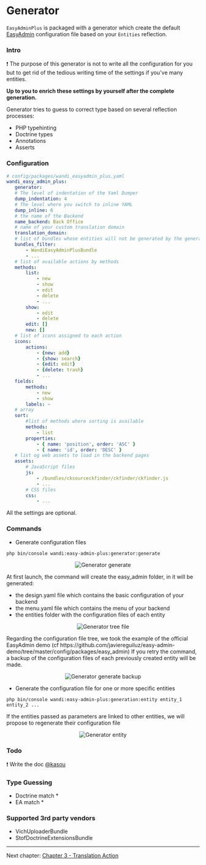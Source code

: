 # Generator

`EasyAdminPlus` is packaged with a generator which create the default [EasyAdmin](https://symfony.com/doc/current/bundles/EasyAdminBundle/book/configuration-reference.html) configuration file based on your `Entities` reflection.

### Intro

:exclamation: The purpose of this generator is not to write all the configuration for you but to get rid of the tedious writing time of the settings if you've many entities.

**Up to you to enrich these settings by yourself after the complete generation.**

 Generator tries to guess to correct type based on several reflection processes:
 * PHP typehinting
 * Doctrine types
 * Annotations
 * Asserts
 
 ### Configuration
 
 ```yaml
# config/packages/wandi_easyadmin_plus.yaml
wandi_easy_admin_plus:
    generator:
    # The level of indentation of the Yaml Dumper
    dump_indentation: 4
    # The level where you switch to inline YAML
    dump_inline: 6
    # the name of the Backend
    name_backend: Back Office
    # name of your custom translation domain
    translation_domain:
    # list of bundles whose entities will not be generated by the generator
    bundles_filter:
        - WandiEasyAdminPlusBundle
        - ...
    # list of available actions by methods
    methods:
        list:
            - new
            - show
            - edit
            - delete
            - ...
        show:
            - edit
            - delete
        edit: []
        new: []
    # list of icons assigned to each action
    icons:
        actions:
            - {new: add}
            - {show: search}
            - {edit: edit}
            - {delete: trash}
            - ...
    fields:
        methods:
            - new
            - show
        labels: ~
    # array
    sort:
        #list of methods where sorting is available
        methods:
            - list
        properties:
            - { name: 'position', order: 'ASC' }
            - { name: 'id', order: 'DESC' }
    # list og web assets to load in the backend pages
    assets:
        # JavaScript files
        js:
            - /bundles/cksourceckfinder/ckfinder/ckfinder.js
            - ...
        # CSS files
        css:
            - ...       
 ```
 
 All the settings are optional.
 
 ### Commands
 
 * Generate configuration files
 
  ```shell
  php bin/console wandi:easy-admin-plus:generator:generate
  ```
  <p align="center">
      <img src="images/generator-generate" align="center" alt="Generator generate" />
  </p>
  
  At first launch, the command will create the easy_admin folder, in it will be generated:
  <ul>
      <li> the design.yaml file which contains the basic configuration of your backend </li>
      <li> the menu.yaml file which contains the menu of your backend </li>
      <li> the entities folder with the configuration files of each entity </li>
  </ul>
  <p align="center">
       <img src="images/generator-tree_file" align="center" alt="Generator tree file" />
  </p>
  Regarding the configuration file tree, we took the example of the official EasyAdmin demo (cf https://github.com/javiereguiluz/easy-admin-demo/tree/master/config/packages/easy_admin)
  If you retry the command, a backup of the configuration files of each previously created entity will be made.
  <p align="center">
        <img src="images/generator-generate-backup" align="center" alt="Generator generate backup" />
    </p>
  
 * Generate the configuration file for one or more specific entities
  ```shell
  php bin/console wandi:easy-admin-plus:generation:entity entity_1 entity_2 ...
  ```
  If the entities passed as parameters are linked to other entities, we will propose to regenerate their configuration file
  <p align="center">
      <img src="images/generator-entity" align="center" alt="Generator entity" />
  </p>
  

### Todo

:exclamation: Write the doc [@kasou](https://github.com/kasou)

### Type Guessing
* Doctrine match
  * 
* EA match
  * 


### Supported 3rd party vendors

* VichUploaderBundle
* StofDoctrineExtensionsBundle

----------

Next chapter: [Chapter 3 - Translation Action](chapter-3.md)